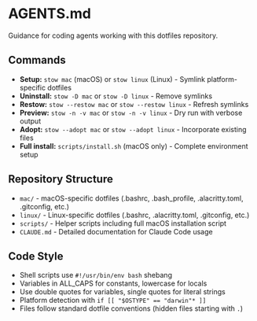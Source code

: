 # AGENTS.md

Guidance for coding agents working with this dotfiles repository.

## Commands

- **Setup:** `stow mac` (macOS) or `stow linux` (Linux) - Symlink platform-specific dotfiles
- **Uninstall:** `stow -D mac` or `stow -D linux` - Remove symlinks
- **Restow:** `stow --restow mac` or `stow --restow linux` - Refresh symlinks
- **Preview:** `stow -n -v mac` or `stow -n -v linux` - Dry run with verbose output
- **Adopt:** `stow --adopt mac` or `stow --adopt linux` - Incorporate existing files
- **Full install:** `scripts/install.sh` (macOS only) - Complete environment setup

## Repository Structure

- `mac/` - macOS-specific dotfiles (.bashrc, .bash_profile, .alacritty.toml, .gitconfig, etc.)
- `linux/` - Linux-specific dotfiles (.bashrc, .alacritty.toml, .gitconfig, etc.)
- `scripts/` - Helper scripts including full macOS installation script
- `CLAUDE.md` - Detailed documentation for Claude Code usage

## Code Style

- Shell scripts use `#!/usr/bin/env bash` shebang
- Variables in ALL_CAPS for constants, lowercase for locals
- Use double quotes for variables, single quotes for literal strings
- Platform detection with `if [[ "$OSTYPE" == "darwin"* ]]`
- Files follow standard dotfile conventions (hidden files starting with `.`)
